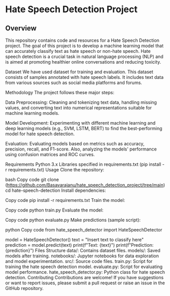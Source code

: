 <h1>Hate Speech Detection Project</h1>
<h2>Overview</h2>
This repository contains code and resources for a Hate Speech Detection project. The goal of this project is to develop a machine learning model that can accurately classify text as hate speech or non-hate speech. Hate speech detection is a crucial task in natural language processing (NLP) and is aimed at promoting healthier online conversations and reducing toxicity.

Dataset
We have used dataset for training and evaluation. This dataset consists of samples annotated with hate speech labels. It includes text data from various sources such as social media platforms and forums.

Methodology
The project follows these major steps:

Data Preprocessing: Cleaning and tokenizing text data, handling missing values, and converting text into numerical representations suitable for machine learning models.

Model Development: Experimenting with different machine learning and deep learning models (e.g., SVM, LSTM, BERT) to find the best-performing model for hate speech detection.

Evaluation: Evaluating models based on metrics such as accuracy, precision, recall, and F1-score. Also, analyzing the models' performance using confusion matrices and ROC curves.

Requirements
Python 3.x
Libraries specified in requirements.txt (pip install -r requirements.txt)
Usage
Clone the repository:

bash
Copy code
git clone (https://github.com/Basavarajanu/hate_speech_detection_project/tree/main)
cd hate-speech-detection
Install dependencies:

Copy code
pip install -r requirements.txt
Train the model:

Copy code
python train.py
Evaluate the model:

Copy code
python evaluate.py
Make predictions (sample script):

python
Copy code
from hate_speech_detector import HateSpeechDetector

model = HateSpeechDetector()
text = "Insert text to classify here"
prediction = model.predict(text)
print(f"Text: {text}")
print(f"Prediction: {prediction}")
Files Structure
data/: Contains dataset files.
models/: Saved models after training.
notebooks/: Jupyter notebooks for data exploration and model experimentation.
src/: Source code files.
train.py: Script for training the hate speech detection model.
evaluate.py: Script for evaluating model performance.
hate_speech_detector.py: Python class for hate speech detection.
Contributing
Contributions are welcome! If you have suggestions or want to report issues, please submit a pull request or raise an issue in the GitHub repository.
